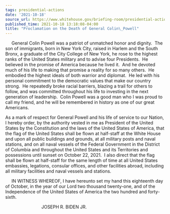 ```yaml
---
tags: presidential-actions
date: '2021-10-18'
source_url: https://www.whitehouse.gov/briefing-room/presidential-actions/2021/10/18/proclamation-on-the-death-of-general-colin-powell/
published_time: 2021-10-18 13:18:08-04:00
title: "Proclamation on the Death of General Colin\_Powell"
---
```

 
     General Colin Powell was a patriot of unmatched honor and dignity.
 The son of immigrants, born in New York City, raised in Harlem and the
South Bronx, a graduate of the City College of New York, he rose to the
highest ranks of the United States military and to advise four
Presidents.  He believed in the promise of America because he lived it.
 And he devoted much of his life to making that promise a reality for so
many others.  He embodied the highest ideals of both warrior and
diplomat.  He led with his personal commitment to the democratic values
that make our country strong.  He repeatedly broke racial barriers,
blazing a trail for others to follow, and was committed throughout his
life to investing in the next generation of leadership.  Colin Powell
was a good man who I was proud to call my friend, and he will be
remembered in history as one of our great Americans.

As a mark of respect for General Powell and his life of service to our
Nation, I hereby order, by the authority vested in me as President
of the United States by the Constitution and the laws of the
United States of America, that the flag of the United States shall be
flown at half-staff at the White House and upon all public buildings and
grounds, at all military posts and naval stations, and on all naval
vessels of the Federal Government in the District of Columbia and
throughout the United States and its Territories and possessions until
sunset on October 22, 2021.  I also direct that the flag shall be flown
at half-staff for the same length of time at all United States
embassies, legations, consular offices, and other facilities abroad,
including all military facilities and naval vessels and stations.

     IN WITNESS WHEREOF, I have hereunto set my hand this eighteenth day
of October, in the year of our Lord two thousand twenty-one, and of the
Independence of the United States of America the two hundred and
forty-sixth.

                             JOSEPH R. BIDEN JR.
